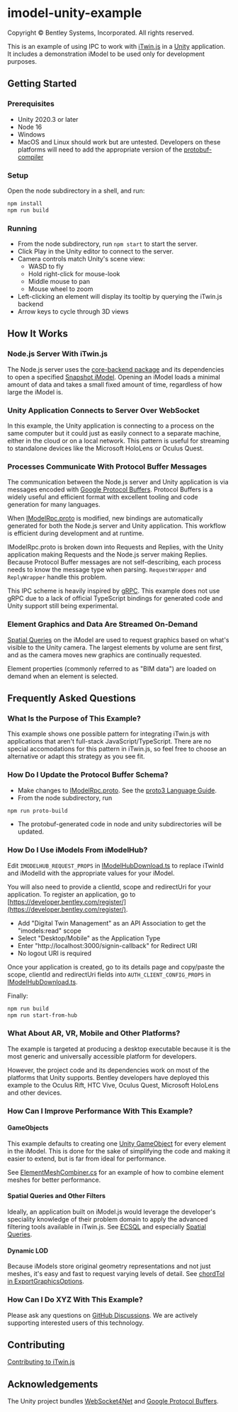# imodel-unity-example

Copyright © Bentley Systems, Incorporated. All rights reserved.

This is an example of using IPC to work with [iTwin.js](https://itwinjs.org/)
in a [Unity](https://unity.com/) application. It includes a demonstration iModel to be used only for
development purposes.

## Getting Started

### Prerequisites

- Unity 2020.3 or later
- Node 16
- Windows
- MacOS and Linux should work but are untested. Developers on these platforms will need to add the appropriate
  version of the [protobuf-compiler](https://developers.google.com/protocol-buffers/docs/downloads)

### Setup

Open the node subdirectory in a shell, and run:

```sh
npm install
npm run build
```

### Running

- From the node subdirectory, run `npm start` to start the server.
- Click Play in the Unity editor to connect to the server.
- Camera controls match Unity's scene view:
  - WASD to fly
  - Hold right-click for mouse-look
  - Middle mouse to pan
  - Mouse wheel to zoom
- Left-clicking an element will display its tooltip by querying the iTwin.js backend
- Arrow keys to cycle through 3D views

## How It Works

### Node.js Server With iTwin.js

The Node.js server uses the
[core-backend package](https://www.itwinjs.org/reference/core-backend/)
and its dependencies to open a specified
[Snapshot iModel](https://www.itwinjs.org/learning/backend/accessingimodels/).
Opening an iModel loads a minimal amount of data and takes a small fixed amount of time, regardless of
how large the iModel is.

### Unity Application Connects to Server Over WebSocket

In this example, the Unity application is connecting to a process on the same computer but it could
just as easily connect to a separate machine, either in the cloud or on a local network. This pattern
is useful for streaming to standalone devices like the Microsoft HoloLens or Oculus Quest.

### Processes Communicate With Protocol Buffer Messages

The communication between the Node.js server and Unity application is via messages encoded with
[Google Protocol Buffers](https://developers.google.com/protocol-buffers/docs/proto3).
Protocol Buffers is a widely useful and efficient format with excellent tooling and code generation
for many languages.

When [IModelRpc.proto](./node/IModelRpc.proto) is modified, new bindings are automatically generated
for both the Node.js server and Unity application. This workflow is efficient during development and
at runtime.

IModelRpc.proto is broken down into Requests and Replies, with the Unity application making Requests
and the Node.js server making Replies. Because Protocol Buffer messages are not self-describing, each
process needs to know the message type when parsing. `RequestWrapper` and `ReplyWrapper` handle this
problem.

This IPC scheme is heavily inspired by [gRPC](https://grpc.io/). This example does not use gRPC due
to a lack of official TypeScript bindings for generated code and Unity support still being experimental.

### Element Graphics and Data Are Streamed On-Demand

[Spatial Queries](https://www.itwinjs.org/learning/spatialqueries/) on the iModel are used to request
graphics based on what's visible to the Unity camera. The largest elements by volume are sent first, and
as the camera moves new graphics are continually requested.

Element properties (commonly referred to as "BIM data") are loaded on demand when an element is selected.

## Frequently Asked Questions

### What Is the Purpose of This Example?

This example shows one possible pattern for integrating iTwin.js with applications that
aren't full-stack JavaScript/TypeScript. There are no special accomodations for this pattern in
iTwin.js, so feel free to choose an alternative or adapt this strategy as you see fit.

### How Do I Update the Protocol Buffer Schema?

- Make changes to [IModelRpc.proto](./node/IModelRpc.proto).
  See the [proto3 Language Guide](https://developers.google.com/protocol-buffers/docs/proto3).
- From the node subdirectory, run

```sh
npm run proto-build
```

- The protobuf-generated code in node and unity subdirectories will be updated.

### How Do I Use iModels From iModelHub?

Edit `IMODELHUB_REQUEST_PROPS` in [IModelHubDownload.ts](./node/src/IModelHubDownload.ts) to replace iTwinId
and iModelId with the appropriate values for your iModel.

You will also need to provide a clientId, scope and redirectUri for your application. To register an application,
go to [https://developer.bentley.com/register/](https://developer.bentley.com/register/).

- Add "Digital Twin Management" as an API Association to get the "imodels:read" scope
- Select "Desktop/Mobile" as the Application Type
- Enter "http://localhost:3000/signin-callback" for Redirect URI
- No logout URI is required

Once your application is created, go to its details page and copy/paste the scope, clientId and redirectUri fields
into `AUTH_CLIENT_CONFIG_PROPS` in [IModelHubDownload.ts](./node/src/IModelHubDownload.ts).

Finally:

```sh
npm run build
npm run start-from-hub
```

### What About AR, VR, Mobile and Other Platforms?

The example is targeted at producing a desktop executable because it is the most generic and universally
accessible platform for developers.

However, the project code and its dependencies work on most of the platforms that Unity supports. Bentley
developers have deployed this example to the Oculus Rift, HTC Vive, Oculus Quest, Microsoft HoloLens and other
devices.

### How Can I Improve Performance With This Example?

#### GameObjects

This example defaults to creating one [Unity GameObject](https://docs.unity3d.com/Manual/class-GameObject.html)
for every element in the iModel. This is done for the sake of simplifying the code and making it easier to
extend, but is far from ideal for performance.

See [ElementMeshCombiner.cs](./unity/Assets/Bentley/Scripts/ElementMeshCombiner.cs) for an
example of how to combine element meshes for better performance.

#### Spatial Queries and Other Filters

Ideally, an application built on iModel.js would leverage the developer's speciality knowledge of their problem
domain to apply the advanced filtering tools available in iTwin.js. See [ECSQL](https://www.itwinjs.org/learning/ecsql/)
and especially [Spatial Queries](https://www.itwinjs.org/learning/spatialqueries/).

#### Dynamic LOD

Because iModels store original geometry representations and not just meshes, it's easy and fast to request varying levels of detail.
See [chordTol in ExportGraphicsOptions](https://www.itwinjs.org/reference/core-backend/imodels/exportgraphicsoptions/).

### How Can I Do XYZ With This Example?

Please ask any questions on [GitHub Discussions](https://github.com/iTwin/itwinjs-core/discussions).
We are actively supporting interested users of this technology.

## Contributing

[Contributing to iTwin.js](https://github.com/iTwin/itwinjs-core/blob/master/CONTRIBUTING.md)

## Acknowledgements

The Unity project bundles [WebSocket4Net](https://github.com/kerryjiang/WebSocket4Net) and
[Google Protocol Buffers](https://developers.google.com/protocol-buffers).
